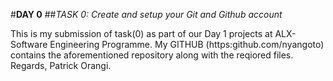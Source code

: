 #**DAY 0**
##*TASK 0: Create and setup your Git and Github account*

This is my submission of task(0) as part of our Day 1 projects at ALX- Software Engineering Programme. My GITHUB (https:github.com/nyangoto) contains the aforementioned repository along with the reqiored files. 
Regards,
  Patrick Orangi.